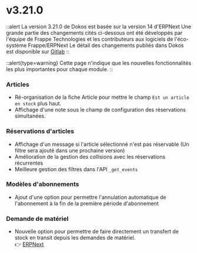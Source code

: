 # v3.21.0

::alert
La version 3.21.0 de Dokos est basée sur la version 14 d'ERPNext
Une grande partie des changements cités ci-dessous ont été développés par l'équipe de Frappe Technologies et les contributeurs aux logiciels de l'éco-système Frappe/ERPNext
Le détail des changements publiés dans Dokos est disponible sur [Gitlab](https://gitlab.com/dokos/dokos/-/releases/v3.21.0)
::

::alert{type=warning}
Cette page n'indique que les nouvelles fonctionnalités les plus importantes pour chaque module.
::

### Articles

- Ré-organisation de la fiche Article pour mettre le champ `Est un article en stock` plus haut.
- Affichage d'une note sous le champ de configuration des réservations simultanées.


### Réservations d'articles

- Affichage d'un message si l'article sélectionné n'est pas réservable (Un filtre sera ajouté dans une prochaine version)
- Amélioration de la gestion des collisions avec les réservations récurrentes
- Meilleure gestion des filtres dans l'API `_get_events`


### Modèles d'abonnements

- Ajout d'une option pour permettre l'annulation automatique de l'abonnement à la fin de la première période d'abonnement


### Demande de matériel

- Nouvelle option pour permettre de faire directement un transfert de stock en transit depuis les demandes de matériel.  
:point_right: [ERPNext](https://github.com/frappe/erpnext/pull/34061)

